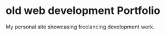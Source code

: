 old web development Portfolio
=========================================
My personal site showcasing freelancing development work.



